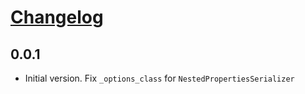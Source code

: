 # [Changelog](https://github.com/yola/drf-madprops)

## 0.0.1
* Initial version. Fix `_options_class` for `NestedPropertiesSerializer`
